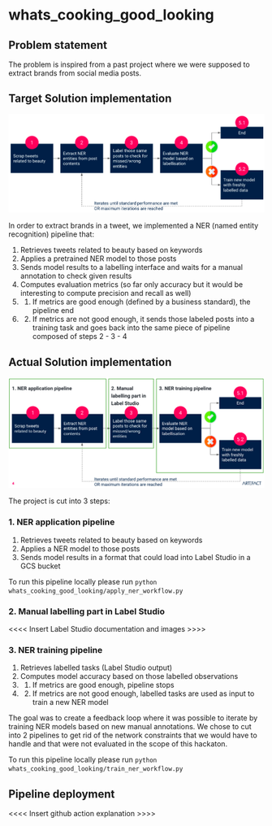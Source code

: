 # whats_cooking_good_looking

## Problem statement
The problem is inspired from a past project where we were supposed to extract brands from social media posts.


## Target Solution implementation

<p align="center">
    <img src="docs/target_pipeline.png" />
</p>

In order to extract brands in a tweet, we implemented a NER (named entity recognition) pipeline that:
1. Retrieves tweets related to beauty based on keywords
2. Applies a pretrained NER model to those posts
3. Sends model results to a labelling interface and waits for a manual annotation to check given results
4. Computes evaluation metrics (so far only accuracy but it would be interesting to compute precision and recall as well)
5. 1. If metrics are good enough (defined by a business standard), the pipeline end
5. 2. If metrics are not good enough, it sends those labeled posts into a training task and goes back into the same piece of pipeline composed of steps 2 - 3 - 4


## Actual Solution implementation

<p align="center">
    <img src="docs/actual_pipeline.png" />
</p>

The project is cut into 3 steps:

### 1. NER application pipeline
1. Retrieves tweets related to beauty based on keywords
2. Applies a NER model to those posts
3. Sends model results in a format that could load into Label Studio in a GCS bucket

To run this pipeline locally please run
```python whats_cooking_good_looking/apply_ner_workflow.py```

### 2. Manual labelling part in Label Studio

<<<< Insert Label Studio documentation and images >>>>

### 3. NER training pipeline
1. Retrieves labelled tasks (Label Studio output)
2. Computes model accuracy based on those labelled observations
3. 1. If metrics are good enough, pipeline stops
3. 2. If metrics are not good enough, labelled tasks are used as input to train a new NER model

The goal was to create a feedback loop where it was possible to iterate by training NER models based on new manual annotations. We chose to cut into 2 pipelines to get rid of the network constraints that we would have to handle and that were not evaluated in the scope of this hackaton.

To run this pipeline locally please run
```python whats_cooking_good_looking/train_ner_workflow.py```

## Pipeline deployment

<<<< Insert github action explanation >>>>
